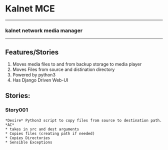 # Kalnet MCE
___
### kalnet network media manager
___
## Features/Stories
1. Moves media files to and from backup storage to media player
2. Moves Files from source and distination directory
3. Powered by python3
4. Has Django Driven Web-UI

## Stories:
### Story001
	*Desire* Python3 script to copy files from source to destination path.
	*AC* 
	* takes in src and dest arguments
	* Copies files (creating path if needed)
	* Copies Directories
	* Sensible Exceptions
